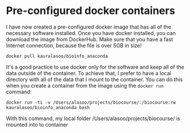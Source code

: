 # Pre-configured docker containers
I have now created a pre-configured docker image that has all of the necessary software installed. Once you have docker installed, you can download the image from DockerHub. Make sure that you have a fast Internet connection, because the file is over 5GB in size!

	docker pull kauralasoo/bioinfo_anaconda

It's a good practice to use docker only for the software and keep all of the data outside of the container. To achieve that, I prefer to have a local directory with all of the data that I mount to the container. You can do this when you create a container from the image using the `docker run` command:

	docker run -ti -v /Users/alasoo/projects/biocourse/:/biocourse:rw kauralasoo/bioinfo_anaconda bash

With this command, my local folder /Users/alasoo/projects/biocourse/ is mounted into to container 

<!--stackedit_data:
eyJoaXN0b3J5IjpbLTE5Mjk2Mzc0NDJdfQ==
-->